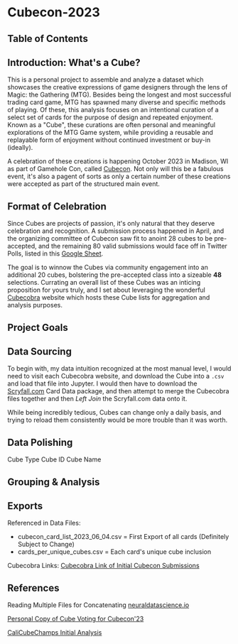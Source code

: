 # Cubecon-2023

## Table of Contents

## Introduction: What's a Cube?

This is a personal project to assemble and analyze a dataset which showcases the creative expressions of game designers through the lens of Magic: the Gathering (MTG).  Besides being the longest and most successful trading card game, MTG has spawned many diverse and specific methods of playing.  Of these, this analysis focuses on an intentional curation of a select set of cards for the purpose of design and repeated enjoyment.  Known as a "Cube", these curations are often personal and meaningful explorations of the MTG Game system, while providing a reusable and replayable form of enjoyment without continued investment or buy-in (ideally).

A celebration of these creations is happening October 2023 in Madison, WI as part of Gamehole Con, called [Cubecon](https://mtgcubecon.com/).  Not only will this be a fabulous event, it's also a pagent of sorts as only a certain number of these creations were accepted as part of the structured main event.  

## Format of Celebration

Since Cubes are projects of passion, it's only natural that they deserve celebration and recognition.  A submission process happened in April, and the organizing committee of Cubecon saw fit to anoint 28 cubes to be pre-accepted, and the remaining 80 valid submissions would face off in Twitter Polls, listed in this [Google Sheet](https://docs.google.com/spreadsheets/d/1Mch2d3KO2Hc1n4KBpHbNVPtqnWBQ5RX6KeRCq4eOKac/edit#gid=0).  

The goal is to winnow the Cubes via community engagement into an additional 20 cubes, bolstering the pre-accepted class into a sizeable **48** selections.  Currating an overall list of these Cubes was an inticing proposition for yours truly, and I set about leveraging the wonderful [Cubecobra](www.cubecobra.com) website which hosts these Cube lists for aggregation and analysis purposes.

## Project Goals



## Data Sourcing

To begin with, my data intuition recognized at the most manual level, I would need to visit each Cubecobra website, and download the Cube into a `.csv` and load that file into Jupyter.  I would then have to download the [Scryfall.com]() Card Data package, and then attempt to merge the Cubecobra files together and then _Left Join_ the Scryfall.com data onto it.  

While being incredibly tedious, Cubes can change only a daily basis, and trying to reload them consistently would be more trouble than it was worth.


## Data Polishing

Cube Type
Cube ID
Cube Name

## Grouping & Analysis

## Exports

Referenced in Data Files:
* cubecon_card_list_2023_06_04.csv = First Export of all cards (Definitely Subject to Change)
* cards_per_unique_cubes.csv = Each card's unique cube inclusion

Cubecobra Links:
[Cubecobra Link of Initial Cubecon Submissions](https://cubecobra.com/cube/overview/248c0847-a176-431e-99c3-44b5a2267ea8)


## References

Reading Multiple Files for Concatenating [neuraldatascience.io](https://neuraldatascience.io/3-python/looping_data_files.html)

[Personal Copy of Cube Voting for Cubecon'23](https://docs.google.com/spreadsheets/d/1On6341vsVo_kCUgNGHHqOhzvFDxaGHPcBfxWj8yVPaw/edit?usp=sharing)

[CaliCubeChamps Initial Analysis](https://github.com/tpugliese/CaliCubeChamps23/blob/main/README.md)